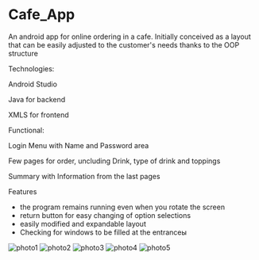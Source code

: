 # Cafe_App

An android app for online ordering in a cafe. Initially conceived as a layout that can be easily adjusted to the customer's needs thanks to the OOP structure


Technologies:

  Android Studio

  Java for backend

  XMLS for frontend



Functional:

  Login Menu with Name and Password area

  Few pages for order, uncluding Drink, type of drink and toppings

  Summary with Information from the last pages

Features 
  * the program remains running even when you rotate the screen
  * return button for easy changing of option selections
  * easily modified and expandable layout
  * Checking for windows to be filled at the entranceы


  ![photo1](https://github.com/Romercor/Cafe_App/blob/main/2.png)
  ![photo2](https://github.com/Romercor/Cafe_App/blob/main/3.png)
  ![photo3](https://github.com/Romercor/Cafe_App/blob/main/5.png)
  ![photo4](https://github.com/Romercor/Cafe_App/blob/main/4.png)
  ![photo5](https://github.com/Romercor/Cafe_App/blob/main/6.png)
